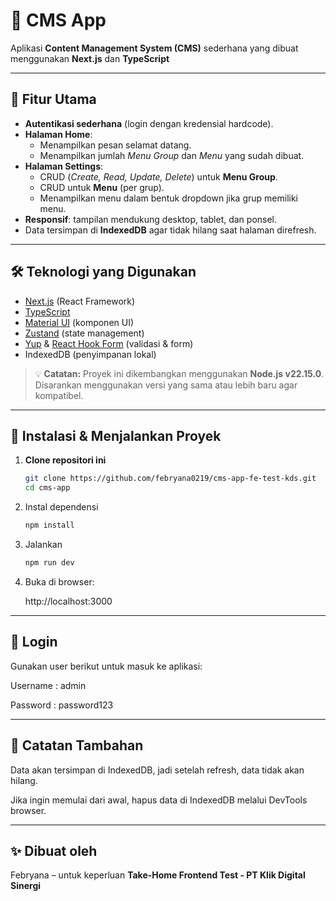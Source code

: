 # 📌 CMS App

Aplikasi **Content Management System (CMS)** sederhana yang dibuat menggunakan **Next.js** dan **TypeScript**

---

## 🚀 Fitur Utama

- **Autentikasi sederhana** (login dengan kredensial hardcode).
- **Halaman Home**:
  - Menampilkan pesan selamat datang.
  - Menampilkan jumlah *Menu Group* dan *Menu* yang sudah dibuat.
- **Halaman Settings**:
  - CRUD (*Create, Read, Update, Delete*) untuk **Menu Group**.
  - CRUD untuk **Menu** (per grup).
  - Menampilkan menu dalam bentuk dropdown jika grup memiliki menu.
- **Responsif**: tampilan mendukung desktop, tablet, dan ponsel.
- Data tersimpan di **IndexedDB** agar tidak hilang saat halaman direfresh.

---

## 🛠️ Teknologi yang Digunakan

- [Next.js](https://nextjs.org/) (React Framework)
- [TypeScript](https://www.typescriptlang.org/)
- [Material UI](https://mui.com/) (komponen UI)
- [Zustand](https://zustand-demo.pmnd.rs/) (state management)
- [Yup](https://github.com/jquense/yup) & [React Hook Form](https://react-hook-form.com/) (validasi & form)
- IndexedDB (penyimpanan lokal)

> 💡 **Catatan:** Proyek ini dikembangkan menggunakan **Node.js v22.15.0**.  
> Disarankan menggunakan versi yang sama atau lebih baru agar kompatibel.

---

## 🔧 Instalasi & Menjalankan Proyek

1. **Clone repositori ini**

    ```bash
    git clone https://github.com/febryana0219/cms-app-fe-test-kds.git
    cd cms-app
    ```

2. Instal dependensi

    ```bash
    npm install
    ```

3. Jalankan 
    ```bash
    npm run dev
    ```

4. Buka di browser:

    http://localhost:3000

---

## 🔑 Login

Gunakan user berikut untuk masuk ke aplikasi:

Username : admin

Password : password123

---

## 🧩 Catatan Tambahan

Data akan tersimpan di IndexedDB, jadi setelah refresh, data tidak akan hilang.

Jika ingin memulai dari awal, hapus data di IndexedDB melalui DevTools browser.

---

## ✨ Dibuat oleh

Febryana – untuk keperluan **Take-Home Frontend Test - PT Klik Digital Sinergi**

